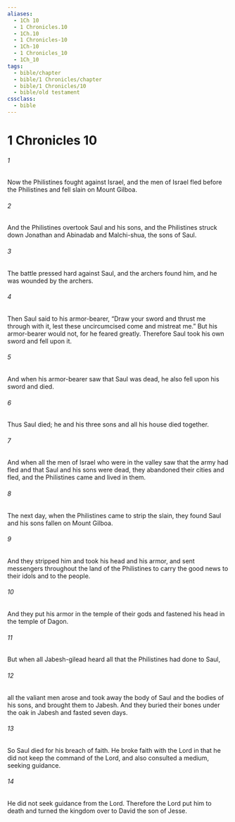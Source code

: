 ```yaml
---
aliases:
  - 1Ch 10
  - 1 Chronicles.10
  - 1Ch.10
  - 1 Chronicles-10
  - 1Ch-10
  - 1 Chronicles_10
  - 1Ch_10
tags:
  - bible/chapter
  - bible/1 Chronicles/chapter
  - bible/1 Chronicles/10
  - bible/old testament
cssclass:
  - bible
---
```


# 1 Chronicles 10

###### 1
Now the Philistines fought against Israel, and the men of Israel fled before the Philistines and fell slain on Mount Gilboa.
###### 2
And the Philistines overtook Saul and his sons, and the Philistines struck down Jonathan and Abinadab and Malchi-shua, the sons of Saul.
###### 3
The battle pressed hard against Saul, and the archers found him, and he was wounded by the archers.
###### 4
Then Saul said to his armor-bearer, “Draw your sword and thrust me through with it, lest these uncircumcised come and mistreat me.” But his armor-bearer would not, for he feared greatly. Therefore Saul took his own sword and fell upon it.
###### 5
And when his armor-bearer saw that Saul was dead, he also fell upon his sword and died.
###### 6
Thus Saul died; he and his three sons and all his house died together.
###### 7
And when all the men of Israel who were in the valley saw that the army had fled and that Saul and his sons were dead, they abandoned their cities and fled, and the Philistines came and lived in them.
###### 8
The next day, when the Philistines came to strip the slain, they found Saul and his sons fallen on Mount Gilboa.
###### 9
And they stripped him and took his head and his armor, and sent messengers throughout the land of the Philistines to carry the good news to their idols and to the people.
###### 10
And they put his armor in the temple of their gods and fastened his head in the temple of Dagon.
###### 11
But when all Jabesh-gilead heard all that the Philistines had done to Saul,
###### 12
all the valiant men arose and took away the body of Saul and the bodies of his sons, and brought them to Jabesh. And they buried their bones under the oak in Jabesh and fasted seven days.
###### 13
So Saul died for his breach of faith. He broke faith with the Lord in that he did not keep the command of the Lord, and also consulted a medium, seeking guidance.
###### 14
He did not seek guidance from the Lord. Therefore the Lord put him to death and turned the kingdom over to David the son of Jesse.


